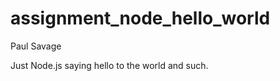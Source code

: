 assignment_node_hello_world
===========================
Paul Savage

Just Node.js saying hello to the world and such.




